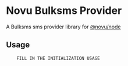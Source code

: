 # Novu Bulksms Provider

A Bulksms sms provider library for [@novu/node](https://github.com/novuhq/novu)

## Usage

```javascript
    FILL IN THE INITIALIZATION USAGE
```
